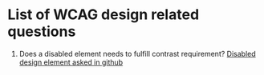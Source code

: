 # List of WCAG design related questions
1. Does a disabled element needs to fulfill contrast requirement?
[Disabled design element asked in github](https://github.com/w3c/wcag/issues/567) 